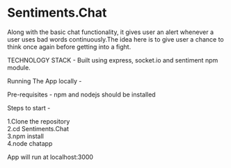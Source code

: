 # Sentiments.Chat

Along with the basic chat functionality, it gives user an alert whenever a user uses bad words continuously.The idea here is to give user a chance to think once again before getting into a fight.

TECHNOLOGY STACK - Built using express, socket.io and sentiment npm module.

Running The App locally -

Pre-requisites - npm and nodejs should be installed

Steps to start -

1.Clone the repository          
2.cd Sentiments.Chat        
3.npm install             
4.node chatapp                

App will run at localhost:3000
